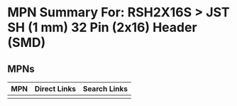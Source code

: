 



# MPN Summary For: RSH2X16S > JST SH (1 mm) 32 Pin (2x16) Header (SMD)

## MPNs
  

|MPN|Direct Links|Search Links|
| :--- | :--- | :--- |
||||
